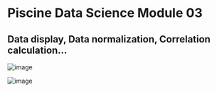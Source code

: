 # Piscine Data Science Module 03
## Data display, Data normalization, Correlation calculation...


![image](https://github.com/user-attachments/assets/d74f42d6-893f-42b0-890b-7c761be89746)


![image](https://github.com/user-attachments/assets/45b66dde-3531-444a-ba24-bff79d735387)

